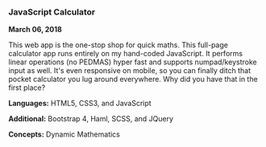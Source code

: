 ### JavaScript Calculator

__March 06, 2018__

This web app is the one-stop shop for quick maths. This full-page calculator app runs entirely on my hand-coded JavaScript. It performs linear operations (no PEDMAS) hyper fast and supports numpad/keystroke input as well. It's even responsive on mobile, so you can finally ditch that pocket calculator you lug around everywhere. Why did you have that in the first place?


__Languages:__ HTML5, CSS3, and JavaScript

__Additional:__ Bootstrap 4, Haml, SCSS, and JQuery

__Concepts:__ Dynamic Mathematics
